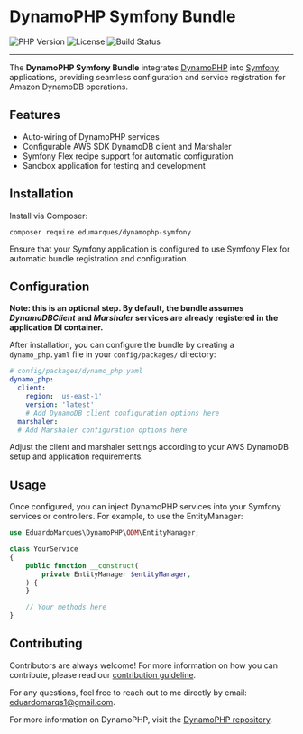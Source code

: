 DynamoPHP Symfony Bundle
================
![PHP Version](https://img.shields.io/packagist/dependency-v/edumarques/dynamophp-symfony/php?version=dev-main&color=%23777BB3)
![License](https://img.shields.io/github/license/edumarques/dynamophp-symfony)
![Build Status](https://github.com/edumarques/dynamophp-symfony/actions/workflows/base.yml/badge.svg)

---

The **DynamoPHP Symfony Bundle** integrates [DynamoPHP](https://github.com/edumarques/dynamophp)
into [Symfony](https://symfony.com) applications, providing seamless configuration and service registration for Amazon
DynamoDB operations.

## Features

- Auto-wiring of DynamoPHP services
- Configurable AWS SDK DynamoDB client and Marshaler
- Symfony Flex recipe support for automatic configuration
- Sandbox application for testing and development

## Installation

Install via Composer:

```shell
composer require edumarques/dynamophp-symfony
```

Ensure that your Symfony application is configured to use Symfony Flex for automatic bundle registration and
configuration.

## Configuration

**Note: this is an optional step. By default, the bundle assumes _DynamoDBClient_ and _Marshaler_ services are already
registered in the application DI container.**

After installation, you can configure the bundle by creating a `dynamo_php.yaml` file in your `config/packages/`
directory:

```yaml
# config/packages/dynamo_php.yaml
dynamo_php:
  client:
    region: 'us-east-1'
    version: 'latest'
    # Add DynamoDB client configuration options here
  marshaler:
  # Add Marshaler configuration options here
```

Adjust the client and marshaler settings according to your AWS DynamoDB setup and application requirements.

## Usage

Once configured, you can inject DynamoPHP services into your Symfony services or controllers. For example, to use the
EntityManager:

```php
use EduardoMarques\DynamoPHP\ODM\EntityManager;

class YourService
{
    public function __construct(
        private EntityManager $entityManager,
    ) {
    }

    // Your methods here
}
```

## Contributing

Contributors are always welcome! For more information on how you can contribute, please read
our [contribution guideline](CONTRIBUTING.md).

For any questions, feel free to reach out to me directly by
email: [eduardomarqs1@gmail.com](mailto:eduardomarqs1@gmail.com).

For more information on DynamoPHP, visit the [DynamoPHP repository](https://github.com/edumarques/dynamophp).
